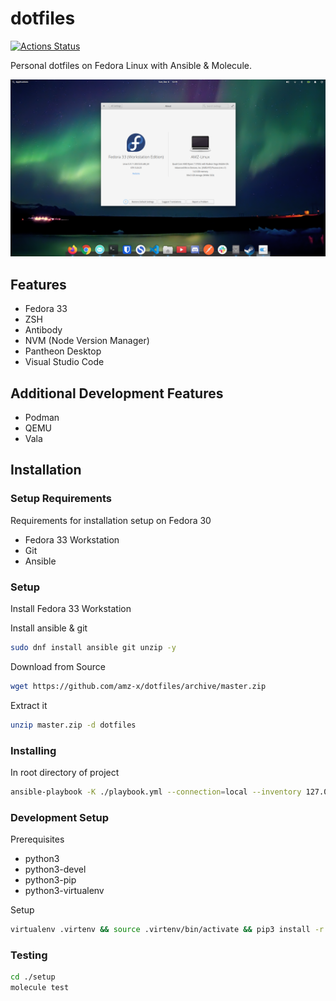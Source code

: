 # dotfiles

[![Actions Status](https://github.com/amz-x/dotfiles/workflows/DotfilesCI/badge.svg)](https://github.com/amz-x/dotfiles/actions)

Personal dotfiles on Fedora Linux with Ansible & Molecule.

![Screenshot](https://github.com/amz-x/dotfiles/raw/master/data/screenshot.png "Personal - Fedora 33 - Pantheon Desktop")

## Features

- Fedora 33
- ZSH
- Antibody
- NVM (Node Version Manager)
- Pantheon Desktop
- Visual Studio Code

## Additional Development Features

- Podman
- QEMU
- Vala

## Installation

### Setup Requirements

Requirements for installation setup on Fedora 30

- Fedora 33 Workstation
- Git
- Ansible

### Setup

Install Fedora 33 Workstation

Install ansible & git

```bash
sudo dnf install ansible git unzip -y
```

Download from Source

```bash
wget https://github.com/amz-x/dotfiles/archive/master.zip
```

Extract it

```bash
unzip master.zip -d dotfiles
```

### Installing

In root directory of project

```bash
ansible-playbook -K ./playbook.yml --connection=local --inventory 127.0.0.1, --limit 127.0.0.1
```

### Development Setup

Prerequisites

- python3
- python3-devel
- python3-pip
- python3-virtualenv

Setup

```bash
virtualenv .virtenv && source .virtenv/bin/activate && pip3 install -r requirements.txt
```

### Testing

```bash
cd ./setup
molecule test
```
